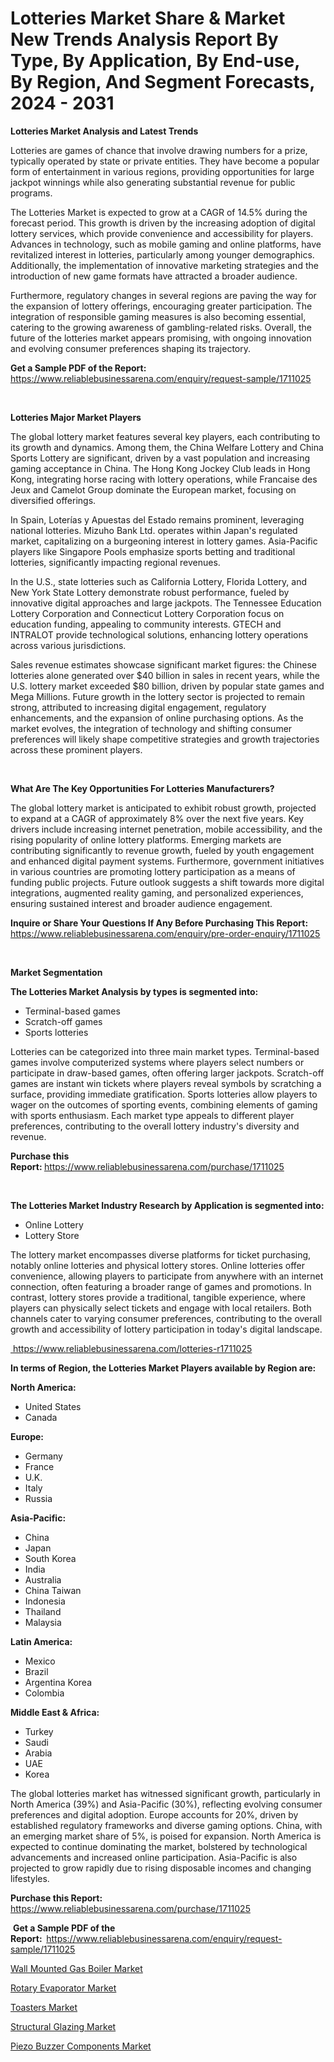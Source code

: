 <p><h1>Lotteries Market Share & Market New Trends Analysis Report By Type, By Application, By End-use, By Region, And Segment Forecasts, 2024 - 2031</h1></p><p><strong>Lotteries Market Analysis and Latest Trends</strong></p>
<p><p>Lotteries are games of chance that involve drawing numbers for a prize, typically operated by state or private entities. They have become a popular form of entertainment in various regions, providing opportunities for large jackpot winnings while also generating substantial revenue for public programs.</p><p>The Lotteries Market is expected to grow at a CAGR of 14.5% during the forecast period. This growth is driven by the increasing adoption of digital lottery services, which provide convenience and accessibility for players. Advances in technology, such as mobile gaming and online platforms, have revitalized interest in lotteries, particularly among younger demographics. Additionally, the implementation of innovative marketing strategies and the introduction of new game formats have attracted a broader audience.</p><p>Furthermore, regulatory changes in several regions are paving the way for the expansion of lottery offerings, encouraging greater participation. The integration of responsible gaming measures is also becoming essential, catering to the growing awareness of gambling-related risks. Overall, the future of the lotteries market appears promising, with ongoing innovation and evolving consumer preferences shaping its trajectory.</p></p>
<p><strong>Get a Sample PDF of the Report:&nbsp;</strong> <a href="https://www.reliablebusinessarena.com/enquiry/request-sample/1711025?utm_campaign=1729&utm_medium=2&utm_source=Github&utm_content=ia&utm_term=22102024&utm_id=lotteries">https://www.reliablebusinessarena.com/enquiry/request-sample/1711025</a></p>
<p>&nbsp;</p>
<p><strong>Lotteries Major Market Players</strong></p>
<p><p>The global lottery market features several key players, each contributing to its growth and dynamics. Among them, the China Welfare Lottery and China Sports Lottery are significant, driven by a vast population and increasing gaming acceptance in China. The Hong Kong Jockey Club leads in Hong Kong, integrating horse racing with lottery operations, while Francaise des Jeux and Camelot Group dominate the European market, focusing on diversified offerings.</p><p>In Spain, Loterías y Apuestas del Estado remains prominent, leveraging national lotteries. Mizuho Bank Ltd. operates within Japan's regulated market, capitalizing on a burgeoning interest in lottery games. Asia-Pacific players like Singapore Pools emphasize sports betting and traditional lotteries, significantly impacting regional revenues.</p><p>In the U.S., state lotteries such as California Lottery, Florida Lottery, and New York State Lottery demonstrate robust performance, fueled by innovative digital approaches and large jackpots. The Tennessee Education Lottery Corporation and Connecticut Lottery Corporation focus on education funding, appealing to community interests. GTECH and INTRALOT provide technological solutions, enhancing lottery operations across various jurisdictions.</p><p>Sales revenue estimates showcase significant market figures: the Chinese lotteries alone generated over $40 billion in sales in recent years, while the U.S. lottery market exceeded $80 billion, driven by popular state games and Mega Millions. Future growth in the lottery sector is projected to remain strong, attributed to increasing digital engagement, regulatory enhancements, and the expansion of online purchasing options. As the market evolves, the integration of technology and shifting consumer preferences will likely shape competitive strategies and growth trajectories across these prominent players.</p></p>
<p>&nbsp;</p>
<p><strong>What Are The Key Opportunities For Lotteries Manufacturers?</strong></p>
<p><p>The global lottery market is anticipated to exhibit robust growth, projected to expand at a CAGR of approximately 8% over the next five years. Key drivers include increasing internet penetration, mobile accessibility, and the rising popularity of online lottery platforms. Emerging markets are contributing significantly to revenue growth, fueled by youth engagement and enhanced digital payment systems. Furthermore, government initiatives in various countries are promoting lottery participation as a means of funding public projects. Future outlook suggests a shift towards more digital integrations, augmented reality gaming, and personalized experiences, ensuring sustained interest and broader audience engagement.</p></p>
<p><strong>Inquire or Share Your Questions If Any Before Purchasing This Report:</strong> <a href="https://www.reliablebusinessarena.com/enquiry/pre-order-enquiry/1711025?utm_campaign=1729&utm_medium=2&utm_source=Github&utm_content=ia&utm_term=22102024&utm_id=lotteries">https://www.reliablebusinessarena.com/enquiry/pre-order-enquiry/1711025</a></p>
<p>&nbsp;</p>
<p><strong>Market Segmentation</strong></p>
<p><strong>The Lotteries Market Analysis by types is segmented into:</strong></p>
<p><ul><li>Terminal-based games</li><li>Scratch-off games</li><li>Sports lotteries</li></ul></p>
<p><p>Lotteries can be categorized into three main market types. Terminal-based games involve computerized systems where players select numbers or participate in draw-based games, often offering larger jackpots. Scratch-off games are instant win tickets where players reveal symbols by scratching a surface, providing immediate gratification. Sports lotteries allow players to wager on the outcomes of sporting events, combining elements of gaming with sports enthusiasm. Each market type appeals to different player preferences, contributing to the overall lottery industry's diversity and revenue.</p></p>
<p><strong>Purchase this Report:&nbsp;</strong><a href="https://www.reliablebusinessarena.com/purchase/1711025?utm_campaign=1729&utm_medium=2&utm_source=Github&utm_content=ia&utm_term=22102024&utm_id=lotteries">https://www.reliablebusinessarena.com/purchase/1711025</a></p>
<p>&nbsp;</p>
<p><strong>The Lotteries Market Industry Research by Application is segmented into:</strong></p>
<p><ul><li>Online Lottery</li><li>Lottery Store</li></ul></p>
<p><p>The lottery market encompasses diverse platforms for ticket purchasing, notably online lotteries and physical lottery stores. Online lotteries offer convenience, allowing players to participate from anywhere with an internet connection, often featuring a broader range of games and promotions. In contrast, lottery stores provide a traditional, tangible experience, where players can physically select tickets and engage with local retailers. Both channels cater to varying consumer preferences, contributing to the overall growth and accessibility of lottery participation in today's digital landscape.</p></p>
<p><a href="https://www.reliablebusinessarena.com/lotteries-r1711025?utm_campaign=1729&utm_medium=2&utm_source=Github&utm_content=ia&utm_term=22102024&utm_id=lotteries">&nbsp;https://www.reliablebusinessarena.com/lotteries-r1711025</a></p>
<p><strong>In terms of Region, the Lotteries Market Players available by Region are:</strong></p>
<p>
    <p> <strong> North America: </strong>
        <ul>
            <li>United States</li>
            <li>Canada</li>
        </ul>
        </p> 
    <p> <strong> Europe: </strong>
        <ul>
            <li>Germany</li>
            <li>France</li>
            <li>U.K.</li>
            <li>Italy</li>
            <li>Russia</li>
        </ul>
        </p> 
    <p> <strong> Asia-Pacific: </strong>
        <ul>
            <li>China</li>
            <li>Japan</li>
            <li>South Korea</li>
            <li>India</li>
            <li>Australia</li>
            <li>China Taiwan</li>
            <li>Indonesia</li>
            <li>Thailand</li>
            <li>Malaysia</li>
        </ul>
        </p> 
    <p> <strong> Latin America: </strong>
        <ul>
            <li>Mexico</li>
            <li>Brazil</li>
            <li>Argentina Korea</li>
            <li>Colombia</li>
        </ul>
        </p> 
    <p> <strong> Middle East & Africa: </strong>
        <ul>
            <li>Turkey</li>
            <li>Saudi</li>
            <li>Arabia</li>
            <li>UAE</li>
            <li>Korea</li>
        </ul>
    </p>
    </p>
<p><p>The global lotteries market has witnessed significant growth, particularly in North America (39%) and Asia-Pacific (30%), reflecting evolving consumer preferences and digital adoption. Europe accounts for 20%, driven by established regulatory frameworks and diverse gaming options. China, with an emerging market share of 5%, is poised for expansion. North America is expected to continue dominating the market, bolstered by technological advancements and increased online participation. Asia-Pacific is also projected to grow rapidly due to rising disposable incomes and changing lifestyles.</p></p>
<p><strong>Purchase this Report: </strong><a href="https://www.reliablebusinessarena.com/purchase/1711025?utm_campaign=1729&utm_medium=2&utm_source=Github&utm_content=ia&utm_term=22102024&utm_id=lotteries">https://www.reliablebusinessarena.com/purchase/1711025</a></p>
<p>&nbsp;<strong>Get a Sample PDF of the Report:&nbsp;&nbsp;</strong><a href="https://www.reliablebusinessarena.com/enquiry/request-sample/1711025?utm_campaign=1729&utm_medium=2&utm_source=Github&utm_content=ia&utm_term=22102024&utm_id=lotteries">https://www.reliablebusinessarena.com/enquiry/request-sample/1711025</a></p>
<p><strong></strong></p>
<p><p><a href="https://www.linkedin.com/pulse/future-trends-global-wall-mounted-gas-boiler-market-insights-u2bbe?utm_campaign=1729&utm_medium=2&utm_source=Github&utm_content=ia&utm_term=22102024&utm_id=lotteries">Wall Mounted Gas Boiler Market</a></p><p><a href="https://www.linkedin.com/pulse/exploring-rotary-evaporator-market-dynamics-global-kfruf?utm_campaign=1729&utm_medium=2&utm_source=Github&utm_content=ia&utm_term=22102024&utm_id=lotteries">Rotary Evaporator Market</a></p><p><a href="https://www.linkedin.com/pulse/strategic-insights-global-toasters-market-trends-2xmrf?utm_campaign=1729&utm_medium=2&utm_source=Github&utm_content=ia&utm_term=22102024&utm_id=lotteries">Toasters Market</a></p><p><a href="https://www.linkedin.com/pulse/structural-glazing-market-trends-strategic-insights-3kexf?utm_campaign=1729&utm_medium=2&utm_source=Github&utm_content=ia&utm_term=22102024&utm_id=lotteries">Structural Glazing Market</a></p><p><a href="https://www.linkedin.com/pulse/piezo-buzzer-components-market-size-growth-trends-statistics-7r4ke?utm_campaign=1729&utm_medium=2&utm_source=Github&utm_content=ia&utm_term=22102024&utm_id=lotteries">Piezo Buzzer Components Market</a></p></p>